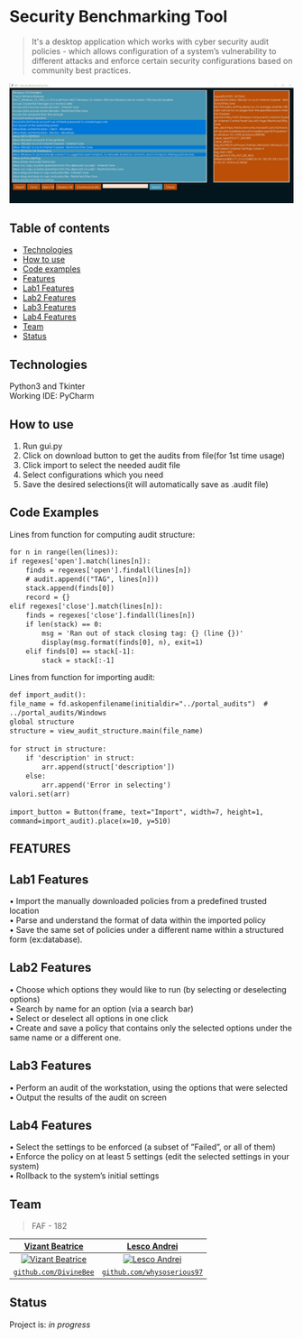 # Security Benchmarking Tool
> It's a desktop application which works with cyber security audit policies - which allows configuration of a system’s vulnerability to different attacks and enforce certain security
configurations based on community best practices.

![alt text](https://raw.githubusercontent.com/DivineBee/Security/master/Application.jpg)

## Table of contents

* [Technologies](#technologies)
* [How to use](#how-to-use)
* [Code examples](#code-examples)
* [Features](#features)
* [Lab1 Features](#lab1-features)
* [Lab2 Features](#lab2-features)
* [Lab3 Features](#lab3-features)
* [Lab4 Features](#lab4-features)
* [Team](#team)
* [Status](#status)

## Technologies
Python3 and Tkinter  
Working IDE: PyCharm

## How to use
1. Run gui.py
2. Click on download button to get the audits from file(for 1st time usage)
3. Click import to select the needed audit file
4. Select configurations which you need
5. Save the desired selections(it will automatically save as .audit file)

## Code Examples
Lines from function for computing audit structure:
```
for n in range(len(lines)):
if regexes['open'].match(lines[n]):
    finds = regexes['open'].findall(lines[n])
    # audit.append(("TAG", lines[n]))
    stack.append(finds[0])
    record = {}
elif regexes['close'].match(lines[n]):
    finds = regexes['close'].findall(lines[n])
    if len(stack) == 0:
        msg = 'Ran out of stack closing tag: {} (line {})'
        display(msg.format(finds[0], n), exit=1)
    elif finds[0] == stack[-1]:
        stack = stack[:-1]
```
Lines from function for importing audit:

```
def import_audit():
file_name = fd.askopenfilename(initialdir="../portal_audits")  # ../portal_audits/Windows
global structure
structure = view_audit_structure.main(file_name)

for struct in structure:
    if 'description' in struct:
        arr.append(struct['description'])
    else:
        arr.append('Error in selecting')
valori.set(arr)

import_button = Button(frame, text="Import", width=7, height=1, command=import_audit).place(x=10, y=510)
```

## FEATURES
## Lab1 Features 
• Import the manually downloaded policies from a predefined trusted location  
• Parse and understand the format of data within the imported policy  
• Save the same set of policies under a different name within a structured form (ex:database).    
## Lab2 Features
• Choose which options they would like to run (by selecting or deselecting options)  
• Search by name for an option (via a search bar)  
• Select or deselect all options in one click  
• Create and save a policy that contains only the selected options under the same name or a different one.  
## Lab3 Features
• Perform an audit of the workstation, using the options that were selected  
• Output the results of the audit on screen  
## Lab4 Features
• Select the settings to be enforced (a subset of ”Failed”, or all of them)  
• Enforce the policy on at least 5 settings (edit the selected settings in your system)  
• Rollback to the system’s initial settings  

## Team

> FAF - 182

| <a href="https://github.com/DivineBee" target="_blank">**Vizant Beatrice**</a> | <a href="https://github.com/whysoserious97" target="_blank">**Lesco Andrei**</a>
| :---: |:---:|
| [![Vizant Beatrice](https://avatars0.githubusercontent.com/u/49019844?s=200&u=b232b6a4e7d387d304f0b7938eabe6cf742bacb8&v=4)](http://github.com/DivineBee)    | [![Lesco Andrei](https://avatars2.githubusercontent.com/u/53511833?s=200&u=4b5de9bd5272530cf96b9d5a174dc6af3e3ecbf0&v=4)](http://github.com/whysoserious97) |
| <a href="//github.com/DivineBee" target="_blank">`github.com/DivineBee`</a> | <a href="http://github.com/whysoserious97" target="_blank">`github.com/whysoserious97`</a> |


## Status
Project is: _in progress_
